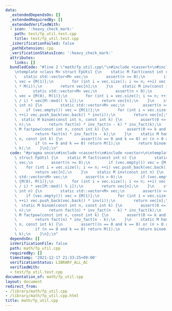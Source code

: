 ```yaml
---
data:
  _extendedDependsOn: []
  _extendedRequiredBy: []
  _extendedVerifiedWith:
  - icon: ':heavy_check_mark:'
    path: test/fp_util.test.cpp
    title: test/fp_util.test.cpp
  _isVerificationFailed: false
  _pathExtension: cpp
  _verificationStatusIcon: ':heavy_check_mark:'
  attributes:
    links: []
  bundledCode: "#line 2 \"math/fp_util.cpp\"\n#include <cassert>\n#include <vector>\n\
    \ntemplate <class M> struct FpUtil {\n    static M fact(const int n) {\n     \
    \   static std::vector<M> vec;\n        assert(n >= 0);\n        if (vec.empty())\
    \ vec = {M(1)};\n        for (int i = vec.size(); i <= n; ++i) vec.push_back(vec.back()\
    \ * M(i));\n        return vec[n];\n    }\n    static M inv(const int n) {\n \
    \       static std::vector<M> vec;\n        assert(n > 0);\n        if (vec.empty())\
    \ vec = {M(0), M(1)};\n        for (int i = vec.size(); i <= n; ++i) vec.push_back(-M(M::mod()\
    \ / i) * vec[M::mod() % i]);\n        return vec[n];\n    }\n    static M inv_fact(const\
    \ int n) {\n        static std::vector<M> vec;\n        assert(n >= 0);\n    \
    \    if (vec.empty()) vec = {M(1)};\n        for (int i = vec.size(); i <= n;\
    \ ++i) vec.push_back(vec.back() * inv(i));\n        return vec[n];\n    }\n  \
    \  static M binom(const int n, const int k) {\n        assert(0 <= k and k <=\
    \ n);\n        return fact(n) * inv_fact(n - k) * inv_fact(k);\n    }\n    static\
    \ M factpow(const int n, const int k) {\n        assert(0 <= k and k <= n);\n\
    \        return fact(n) * inv_fact(n - k);\n    }\n    static M homo(const int\
    \ n, const int k) {\n        assert((n == 0 and k == 0) or (n > 0 and k >= 0));\n\
    \        if (n == 0 and k == 0) return M(1);\n        return binom(n + k - 1,\
    \ k);\n    }\n};\n"
  code: "#pragma once\n#include <cassert>\n#include <vector>\n\ntemplate <class M>\
    \ struct FpUtil {\n    static M fact(const int n) {\n        static std::vector<M>\
    \ vec;\n        assert(n >= 0);\n        if (vec.empty()) vec = {M(1)};\n    \
    \    for (int i = vec.size(); i <= n; ++i) vec.push_back(vec.back() * M(i));\n\
    \        return vec[n];\n    }\n    static M inv(const int n) {\n        static\
    \ std::vector<M> vec;\n        assert(n > 0);\n        if (vec.empty()) vec =\
    \ {M(0), M(1)};\n        for (int i = vec.size(); i <= n; ++i) vec.push_back(-M(M::mod()\
    \ / i) * vec[M::mod() % i]);\n        return vec[n];\n    }\n    static M inv_fact(const\
    \ int n) {\n        static std::vector<M> vec;\n        assert(n >= 0);\n    \
    \    if (vec.empty()) vec = {M(1)};\n        for (int i = vec.size(); i <= n;\
    \ ++i) vec.push_back(vec.back() * inv(i));\n        return vec[n];\n    }\n  \
    \  static M binom(const int n, const int k) {\n        assert(0 <= k and k <=\
    \ n);\n        return fact(n) * inv_fact(n - k) * inv_fact(k);\n    }\n    static\
    \ M factpow(const int n, const int k) {\n        assert(0 <= k and k <= n);\n\
    \        return fact(n) * inv_fact(n - k);\n    }\n    static M homo(const int\
    \ n, const int k) {\n        assert((n == 0 and k == 0) or (n > 0 and k >= 0));\n\
    \        if (n == 0 and k == 0) return M(1);\n        return binom(n + k - 1,\
    \ k);\n    }\n};\n"
  dependsOn: []
  isVerificationFile: false
  path: math/fp_util.cpp
  requiredBy: []
  timestamp: '2021-12-17 21:33:25+09:00'
  verificationStatus: LIBRARY_ALL_AC
  verifiedWith:
  - test/fp_util.test.cpp
documentation_of: math/fp_util.cpp
layout: document
redirect_from:
- /library/math/fp_util.cpp
- /library/math/fp_util.cpp.html
title: math/fp_util.cpp
---
```

